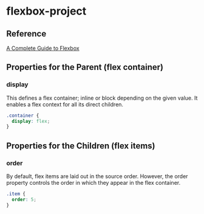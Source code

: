# flexbox-project

## Reference

[A Complete Guide to Flexbox](https://css-tricks.com/snippets/css/a-guide-to-flexbox/)

## Properties for the Parent (flex container)

### display

This defines a flex container; inline or block depending on the given value. It enables a flex context for all its direct children.

```css
.container {
  display: flex;
}
```

## Properties for the Children (flex items)

### order

By default, flex items are laid out in the source order. However, the order property controls the order in which they appear in the flex container.

```css
.item {
  order: 5;
}
```
